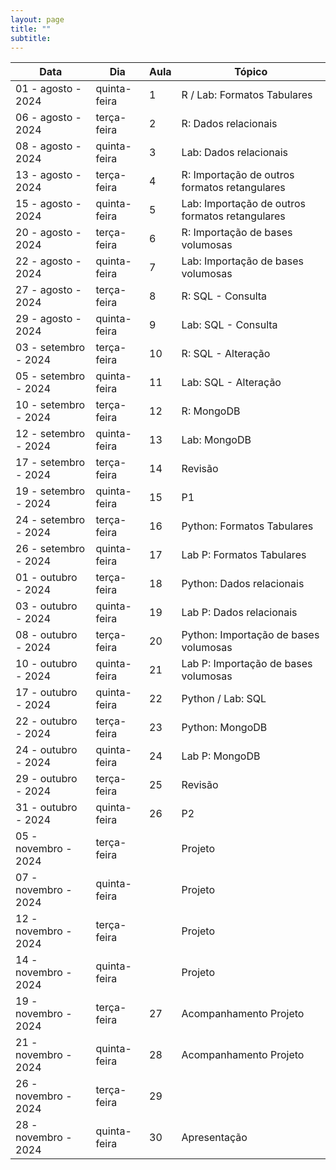 ```yaml
---
layout: page
title: ""
subtitle:
---
```


| Data                 	| Dia          	| Aula 	| Tópico                                          	|
|----------------------	|--------------	|------	|-------------------------------------------------	|
| 01 - agosto - 2024   	| quinta-feira 	| 1    	| R / Lab: Formatos Tabulares                     	|
| 06 - agosto - 2024   	| terça-feira  	| 2    	| R: Dados relacionais                            	|
| 08 - agosto - 2024   	| quinta-feira 	| 3    	| Lab: Dados relacionais                          	|
| 13 - agosto - 2024   	| terça-feira  	| 4    	| R: Importação de outros formatos retangulares   	|
| 15 - agosto - 2024   	| quinta-feira 	| 5    	| Lab: Importação de outros formatos retangulares 	|
| 20 - agosto - 2024   	| terça-feira  	| 6    	| R: Importação de bases volumosas                	|
| 22 - agosto - 2024   	| quinta-feira 	| 7    	| Lab: Importação de bases volumosas              	|
| 27 - agosto - 2024   	| terça-feira  	| 8    	| R: SQL - Consulta                               	|
| 29 - agosto - 2024   	| quinta-feira 	| 9    	| Lab: SQL - Consulta                             	|
| 03 - setembro - 2024 	| terça-feira  	| 10   	| R: SQL - Alteração                              	|
| 05 - setembro - 2024 	| quinta-feira 	| 11   	| Lab: SQL - Alteração                            	|
| 10 - setembro - 2024 	| terça-feira  	| 12   	| R: MongoDB                                      	|
| 12 - setembro - 2024 	| quinta-feira 	| 13   	| Lab: MongoDB                                    	|
| 17 - setembro - 2024 	| terça-feira  	| 14   	| Revisão                                         	|
| 19 - setembro - 2024 	| quinta-feira 	| 15   	| P1                                              	|
| 24 - setembro - 2024 	| terça-feira  	| 16   	| Python: Formatos Tabulares                      	|
| 26 - setembro - 2024 	| quinta-feira 	| 17   	| Lab P: Formatos Tabulares                       	|
| 01 - outubro - 2024  	| terça-feira  	| 18   	| Python: Dados relacionais                       	|
| 03 - outubro - 2024  	| quinta-feira 	| 19   	| Lab P: Dados relacionais                        	|
| 08 - outubro - 2024  	| terça-feira  	| 20   	| Python: Importação de bases volumosas           	|
| 10 - outubro - 2024  	| quinta-feira 	| 21   	| Lab P: Importação de bases volumosas            	|
| 17 - outubro - 2024  	| quinta-feira 	| 22   	| Python / Lab: SQL                               	|
| 22 - outubro - 2024  	| terça-feira  	| 23   	| Python: MongoDB                                 	|
| 24 - outubro - 2024  	| quinta-feira 	| 24   	| Lab P: MongoDB                                  	|
| 29 - outubro - 2024  	| terça-feira  	| 25   	| Revisão                                         	|
| 31 - outubro - 2024  	| quinta-feira 	| 26   	| P2                                              	|
| 05 - novembro - 2024 	| terça-feira  	|      	| Projeto                                         	|
| 07 - novembro - 2024 	| quinta-feira 	|      	| Projeto                                         	|
| 12 - novembro - 2024 	| terça-feira  	|      	| Projeto                                         	|
| 14 - novembro - 2024 	| quinta-feira 	|      	| Projeto                                         	|
| 19 - novembro - 2024 	| terça-feira  	| 27   	| Acompanhamento Projeto                          	|
| 21 - novembro - 2024 	| quinta-feira 	| 28   	| Acompanhamento Projeto                          	|
| 26 - novembro - 2024 	| terça-feira  	| 29   	|                                                 	|
| 28 - novembro - 2024 	| quinta-feira 	| 30   	| Apresentação                                    	|
